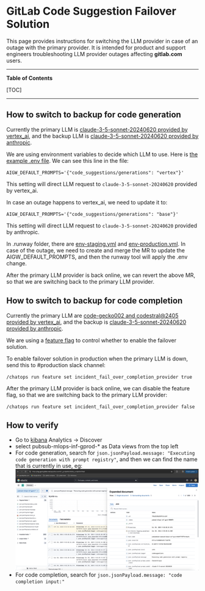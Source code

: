 <!-- Permit linking to GitLab docs and issues -->
<!-- markdownlint-disable MD034 -->
# GitLab Code Suggestion Failover Solution

This page provides instructions for switching the LLM provider in case of an outage with the primary provider. It is intended for product and support engineers troubleshooting LLM provider outages affecting **gitlab.com** users.

---

**Table of Contents**

[TOC]

---

## How to switch to backup for code generation

Currently the primary LLM is [claude-3-5-sonnet-20240620 provided by vertex_ai](https://gitlab.com/gitlab-org/modelops/applied-ml/code-suggestions/ai-assist/-/blob/main/ai_gateway/prompts/definitions/code_suggestions/generations/vertex.yml), and the backup LLM is [claude-3-5-sonnet-20240620 provided by anthropic](https://gitlab.com/gitlab-org/modelops/applied-ml/code-suggestions/ai-assist/-/blob/main/ai_gateway/prompts/definitions/code_suggestions/generations/base.yml).

We are using environment variables to decide which LLM to use. Here is [the example .env file](https://gitlab.com/gitlab-org/modelops/applied-ml/code-suggestions/ai-assist/-/blob/main/example.env?ref_type=heads). We can see this line in the file:

```
AIGW_DEFAULT_PROMPTS='{"code_suggestions/generations": "vertex"}'
```

This setting will direct LLM request to `claude-3-5-sonnet-20240620` provided by vertex_ai.

In case an outage happens to vertex_ai, we need to update it to:

```
AIGW_DEFAULT_PROMPTS='{"code_suggestions/generations": "base"}'
```

This setting will direct LLM request to `claude-3-5-sonnet-20240620` provided by anthropic.

In .runway folder, there are [env-staging.yml](https://gitlab.com/gitlab-org/modelops/applied-ml/code-suggestions/ai-assist/-/blob/main/.runway/env-production.yml?ref_type=heads) and [env-production.yml](https://gitlab.com/gitlab-org/modelops/applied-ml/code-suggestions/ai-assist/-/blob/main/.runway/env-staging.yml?ref_type=heads). In case of the outage, we need to create and merge the MR to update the AIGW_DEFAULT_PROMPTS, and then the runway tool will apply the .env change.

After the primary LLM provider is back online, we can revert the above MR, so that we are switching back to the primary LLM provider.

## How to switch to backup for code completion

Currently the primary LLM are [code-gecko002 and codestral@2405 provided by vertex_ai](https://gitlab.com/gitlab-org/gitlab/-/blob/master/ee/lib/code_suggestions/tasks/code_completion.rb#L40), and the backup is [claude-3-5-sonnet-20240620 provided by anthropic](https://gitlab.com/gitlab-org/gitlab/-/blob/master/ee/lib/code_suggestions/prompts/code_completion/anthropic.rb).

We are using a [feature flag](https://gitlab.com/gitlab-org/gitlab/-/issues/501503) to control whether to enable the failover solution.

To enable failover solution in production when the primary LLM is down, send this to #production slack channel:

```
/chatops run feature set incident_fail_over_completion_provider true
```

After the primary LLM provider is back online, we can disable the feature flag, so that we are switching back to the primary LLM provider:

```
/chatops run feature set incident_fail_over_completion_provider false
```

## How to verify
* Go to [kibana](https://log.gprd.gitlab.net/app/home#/) Analytics -> Discover
* select pubsub-mlops-inf-gprod-* as Data views from the top left
* For code generation, search for `json.jsonPayload.message: "Executing code generation with prompt registry"`, and then we can find the name that is currently in use, eg:
![kibana logs](img/aigw_code_gen_log.png)
* For code completion, search for `json.jsonPayload.message: "code completion input:"`